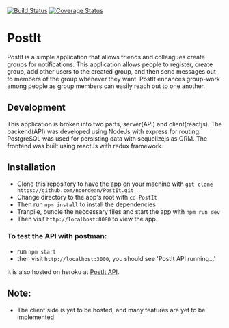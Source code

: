 [![Build Status](https://travis-ci.org/noordean/PostIt.svg?branch=server)](https://travis-ci.org/noordean/PostIt)
[![Coverage Status](https://coveralls.io/repos/github/noordean/PostIt/badge.svg?branch=server)](https://coveralls.io/github/noordean/PostIt?branch=server)
# PostIt
PostIt is a simple application that allows friends and colleagues create groups for notifications. This application allows people to register, create group, add other users to the created group, and then send messages out to members of the group whenever they want. PostIt enhances group-work among people as group members can easily reach out to one another.

## Development
This application is broken into two parts, server(API) and client(reactjs).
The backend(API) was developed using NodeJs with express for routing. PostgreSQL was used for persisting data with sequelizejs as ORM.
The frontend was built using reactJs with redux framework.

## Installation
- Clone this repository to have the app on your machine with ```git clone https://github.com/noordean/PostIt.git```
- Change directory to the app's root with ```cd PostIt```
- Then run ```npm install```  to install the dependencies
- Tranpile, bundle the neccessary files and start the app with ```npm run dev```
- Then visit ```http://localhost:8080``` to view the app.

### To test the API with postman:
- run ```npm start```
- then visit ```http://localhost:3000```, you should see 'PostIt API running...' 

It is also hosted on heroku at <a href="https://postit-api.herokuapp.com/" target="_blank">PostIt API</a>.

## Note:
- The client side is yet to be hosted, and many features are yet to be implemented